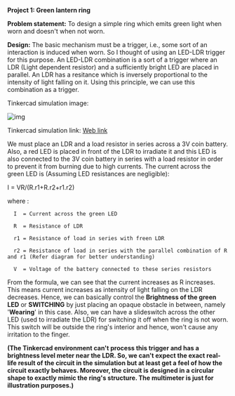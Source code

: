 __Project 1: Green lantern ring__

__Problem statement:__
To design a simple ring which emits green light when worn and doesn't when not worn.

__Design:__
The basic mechanism must be a trigger, i.e., some sort of an interaction is induced when worn. So I thought of using an LED-LDR trigger for this purpose. An LED-LDR combination is a sort of a trigger where an LDR (Light dependent resistor) and a sufficiently bright LED are placed in parallel. An LDR has a resitance which is inversely proportional to the intensity of light falling on it. Using this principle, we can use this combination as a trigger. 

Tinkercad simulation image:

![img](https://github.com/Ruban-VP/Electronics-club-mini-task-3/blob/master/Brave%20Waasa-Hillar.png?raw=true)

Tinkercad simulation link: [Web link](https://www.tinkercad.com/things/g9umWpZAEXY-brave-waasa-hillar/editel?tenant=circuits?sharecode=LrNU6fSPrm9PLwGul8CrZp7oOIiafZzpptvUjarqxHY)

We must place an LDR and a load resistor in series across a 3V coin battery. Also, a red LED is placed in front of the LDR to irradiate it and this LED is also connected to the 3V coin battery in series with a load resistor in order to prevent it from burning due to high currents. The current across the green LED is (Assuming LED resistances are negligible):

I = VR/(R.r1+R.r2+r1.r2)

where :
      
      I  = Current across the green LED

      R  = Resistance of LDR

      r1 = Resistance of load in series with freen LDR
       
      r2 = Resistance of load in series with the parallel combination of R and r1 (Refer diagram for better understanding) 
      
      V  = Voltage of the battery connected to these series resistors
        
From the formula, we can see that the current increases as R increases. This means current increases as intensity of light falling on the LDR decreases. Hence, we can basically control the __Brightness of the green LED__ or __SWITCHING__ by just placing an opaque obstacle in between, namely '__Wearing__' in this case. Also, we can have a slideswitch across the other LED (used to irradiate the LDR) for switching it off when the ring is not worn. This switch will be outside the ring's interior and hence, won't cause any irritation to the finger.

__(The Tinkercad environment can't process this trigger and has a brightness level meter near the LDR. So, we can't expect the exact real-life result of the circuit in the simulation but at least get a feel of how the circuit exactly behaves. Moreover, the circuit is designed in a circular shape to exactly mimic the ring's structure. The multimeter is just for illustration purposes.)__
